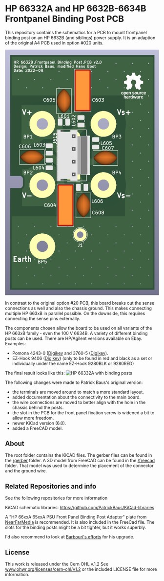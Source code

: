 HP 66332A and HP 6632B-6634B Frontpanel Binding Post PCB
===================
This repository contains the schematics for a PCB to mount frontpanel binding post on an HP 6632B (and siblings) power supply. It is an adaption of the original A4 PCB used in option #020 units.

![Current driver circuit board](images/board.png)

In contrast to the original option #20 PCB, this board breaks out the sense connections as well and also the chassis ground. This makes connecting multiple HP 663xB in parallel possible. On the downside, this requires connecting the sense pins externally.   

The components chosen allow the board to be used on all variants of the HP 663xB family - even the 100 V 6634B. A variety of different binding posts can be used. There are HP/Agilent versions available on Ebay. Examples:
- Pomona 4243-0 ([Digikey](https://www.digikey.de/en/products/detail/pomona-electronics/4243-0/604321) and 3760-5 ([Digikey](https://www.digikey.de/en/products/detail/pomona-electronics/3760-5/736554)).
- EZ-Hook 9406 ([Digikey](https://www.digikey.fr/en/products/detail/e-z-hook/9406/574036)) (only to be found in red and black as a set or individually under the name EZ-Hook 9280BLK or 9280RED)

The final result looks like this:
![HP 66332A with binding posts](images/final.jpg)

The following changes were made to Patrick Baus's original version:
- the terminals are moved around to match a more standard layout.
- added documentation about the connectivity to the main board.
- the wire connections are moved to better align with the hole in the chassis behind the posts.
- the slot in the PCB for the front panel fixation screw is widened a bit to allow more freedom.
- newer KiCad version (6.0).
- added a FreeCAD model.

About
-----
The root folder contains the KiCAD files. 
The gerber files can be found in the [/gerber](gerber/) folder. 
A 3D model from FreeCAD can be found in the [/freecad](freecad/) folder. That model was used to determine the placement of the connector and the ground wire.

Related Repositories and info
--------------------

See the following repositories for more information

KiCAD schematic libraries: https://github.com/PatrickBaus/KiCad-libraries

A "HP 66xxA 65xxA PSU Front Panel Binding Post Adapter" plate from [NearFarMedia](https://www.thingiverse.com/thing:4299873) is recommended. It is also included in the FreeCad file. The slots for the binding posts might be a bit tighter, but it works superbly.

I'd also recommend to look at [Barbouri's efforts](https://www.barbouri.com/2021/04/23/hewlett-packard-agilent-6632b-upgrade/) for his upgrade.

License
-------

This work is released under the Cern OHL v.1.2
See www.ohwr.org/licenses/cern-ohl/v1.2 or the included LICENSE file for more information.
